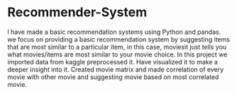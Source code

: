 # Recommender-System

l have made a basic recommendation systems using Python and pandas. we focus on providing a basic recommendation system by suggesting items that are most similar to a particular item, in this case, moviesit just tells you what movies/items are most similar to your movie choice. In this project we imported data from kaggle preprocessed it. Have visualized it to make a deeper insight into it. Created movie matrix and made correlation of every movie with other movie and suggesting movie based on most correlated movie.
